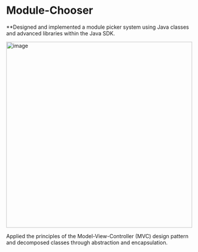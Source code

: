 # Module-Chooser

**Designed and implemented a module picker system using Java classes and advanced libraries within the Java SDK.

<img width="497" alt="image" src="https://github.com/Darwjj/Module-Chooser/assets/82006604/08ddb651-d62d-44f4-baa7-1b0b1634fcce">



Applied the principles of the Model-View-Controller (MVC) design pattern and decomposed classes through abstraction and encapsulation.
